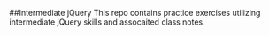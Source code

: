 ##Intermediate jQuery
This repo contains practice exercises utilizing intermediate jQuery skills and assocaited class notes.
